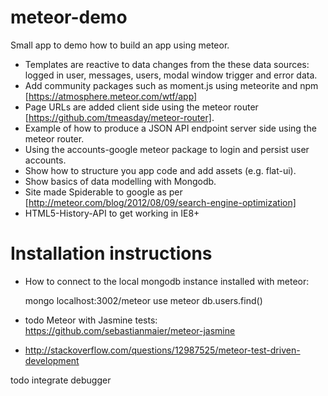meteor-demo
===========

Small app to demo how to build an app using meteor.

- Templates are reactive to data changes from the these data sources: logged in user, messages, users, modal window trigger and error data.
- Add community packages such as moment.js using meteorite and npm [https://atmosphere.meteor.com/wtf/app]
- Page URLs are added client side using the meteor router [https://github.com/tmeasday/meteor-router].
- Example of how to produce a JSON API endpoint server side using the meteor router.
- Using the accounts-google meteor package to login and persist user accounts.
- Show how to structure you app code and add assets (e.g. flat-ui).
- Show basics of data modelling with Mongodb.
- Site made Spiderable to google as per [http://meteor.com/blog/2012/08/09/search-engine-optimization]
- HTML5-History-API to get working in IE8+

# Installation instructions



- How to connect to the local mongodb instance installed with meteor:

    mongo localhost:3002/meteor
    use meteor
    db.users.find()


- todo Meteor with Jasmine tests: https://github.com/sebastianmaier/meteor-jasmine
- http://stackoverflow.com/questions/12987525/meteor-test-driven-development

todo integrate debugger
